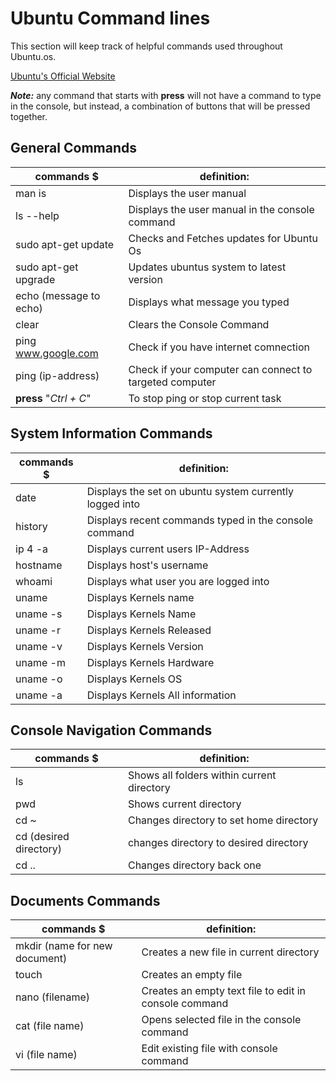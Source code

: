 # Ubuntu Command lines

This section will keep track of helpful commands used throughout Ubuntu.os. 

[Ubuntu's Official Website](https://ubuntu.com/)

***Note:*** any command that starts with **press** will not have a command to type in the console, but instead, a combination of buttons that will be pressed together.
 
 ## General Commands

|                commands  $                   |                           definition:                              |
|----------------------------------------------|--------------------------------------------------------------------|
|   man is                                     |    Displays the user manual                                        | 
|   ls --help                                  |    Displays the user manual in the console command                 |
|  sudo apt-get update                         |    Checks and Fetches updates for Ubuntu Os                        |
|  sudo apt-get upgrade                        |    Updates ubuntus system to latest version                        |
|  echo (message to echo)                      |    Displays what message you typed                                  |
|  clear                                       |    Clears the Console Command                                      |
|  ping www.google.com                         |    Check if you have internet comnection                           |
|  ping (ip-address)                           |    Check if your computer can connect to targeted computer         |
|  **press** "*Ctrl + C*"                      |    To stop ping or stop current task                               |

## System Information Commands

|                commands  $                   |                           definition:                              |
|----------------------------------------------|--------------------------------------------------------------------|
|  date                                        |    Displays the set on ubuntu system currently logged into         |
|  history                                     |    Displays recent commands typed in the console command           |
|  ip 4 -a                                     |    Displays current users IP-Address                               |
|  hostname                                    |    Displays host's username                                        |
|  whoami                                      |    Displays what user you are logged into                          |
|  uname                                       |    Displays Kernels name                                           |
|  uname -s                                    |    Displays Kernels Name                                           |
|  uname -r                                    |    Displays Kernels Released                                       |
|  uname -v                                    |    Displays Kernels Version                                        |
|  uname -m                                    |    Displays Kernels Hardware                                       |
|  uname -o                                    |    Displays Kernels OS                                             |
|  uname -a                                    |    Displays Kernels All information                                |

## Console Navigation Commands
|                commands  $                   |                           definition:                              |
|----------------------------------------------|--------------------------------------------------------------------|
|  ls                                          |    Shows all folders within current directory                      |
|  pwd                                         |    Shows current directory                                         |         
|  cd ~                                        |    Changes directory to set home directory                         |
|  cd (desired directory)                      |    changes directory to desired directory                          |
|  cd ..                                       |    Changes directory back one                                      |

## Documents Commands
|                commands  $                   |                           definition:                              |
|----------------------------------------------|--------------------------------------------------------------------|
|  mkdir (name for new document)               |    Creates a new file in current directory                         |
|  touch                                       |    Creates an empty file                                           |
|  nano (filename)                             |    Creates an empty text file to edit in console command           |
|  cat (file name)                             |    Opens selected file in the console command                      |
|  vi (file name)                              |    Edit existing file with console command                         |







